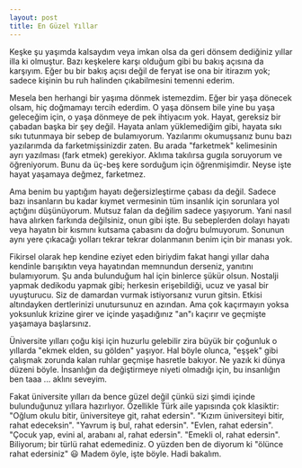 ```yaml
---
layout: post
title: En Güzel Yıllar
---
```


Keşke şu yaşımda kalsaydım veya imkan olsa da geri dönsem dediğiniz yıllar illa ki olmuştur. Bazı keşkelere karşı olduğum gibi bu bakış açısına da karşıyım. Eğer bu bir bakış açısı değil de feryat ise ona bir itirazım yok; sadece kişinin bu ruh halinden çıkabilmesini temenni ederim.

Mesela ben herhangi bir yaşıma dönmek istemezdim. Eğer bir yaşa dönecek olsam, hiç doğmamayı tercih ederdim. O yaşa dönsem bile yine bu yaşa geleceğim için, o yaşa dönmeye de pek ihtiyacım yok. Hayat, gereksiz bir çabadan başka bir şey değil. Hayata anlam yüklemediğim gibi, hayata sıkı sıkı tutunmaya bir sebep de bulamıyorum. Yazılarımı okumuşsanız bunu bazı yazılarımda da farketmişsinizdir zaten. Bu arada "farketmek" kelimesinin ayrı yazılması (fark etmek) gerekiyor. Aklıma takılırsa gugıla soruyorum ve öğreniyorum. Bunu da üç-beş kere sorduğum için öğrenmişimdir. Neyse işte hayat yaşamaya değmez, farketmez.

Ama benim bu yaptığım hayatı değersizleştirme çabası da değil. Sadece bazı insanların bu kadar kıymet vermesinin tüm insanlık için sorunlara yol açtığını düşünüyorum. Mutsuz falan da değilim sadece yaşıyorum. Yani nasıl hava alırken farkında değilsiniz, onun gibi işte. Bu sebeplerden dolayı hayatı veya hayatın bir kısmını kutsama çabasını da doğru bulmuyorum. Sonunun aynı yere çıkacağı yolları tekrar tekrar dolanmanın benim için bir manası yok. 

Fikirsel olarak hep kendine eziyet eden biriydim fakat hangi yıllar daha kendinle barışıktın veya hayatından memnundun derseniz, yanıtını bulamıyorum. Şu anda bulunduğum hal için binlerce şükür olsun. Nostalji yapmak dedikodu yapmak gibi; herkesin erişebildiği, ucuz ve yasal bir uyuşturucu. Siz de damardan vurmak istiyorsanız vurun gitsin. Etkisi altındayken dertlerinizi unutursunuz en azından. Ama çok kaçırmayın yoksa yoksunluk krizine girer ve içinde yaşadığınız "an"ı kaçırır ve geçmişte yaşamaya başlarsınız.

Üniversite yılları çoğu kişi için huzurlu gelebilir zira büyük bir çoğunluk o yıllarda "ekmek elden, su gölden" yaşıyor. Hal böyle olunca, "eşşek" gibi çalışmak zorunda kalan ruhlar geçmişe hasretle bakıyor. Ne yazık ki dünya düzeni böyle. İnsanlığın da değiştirmeye niyeti olmadığı için, bu insanlığın ben taaa ... aklını seveyim.

Fakat üniversite yılları da bence güzel değil çünkü sizi şimdi içinde bulunduğunuz yıllara hazırlıyor. Özellikle Türk aile yapısında çok klasiktir: "Oğlum okulu bitir, üniversiteye git, rahat edersin". "Kızım üniversiteyi bitir, rahat edeceksin". "Yavrum iş bul, rahat edersin". "Evlen, rahat edersin". "Çocuk yap, evini al, arabanı al, rahat edersin". "Emekli ol, rahat edersin". Biliyorum; bir türlü rahat edemediniz. O yüzden ben de diyorum ki "ölünce rahat edersiniz" 😃 Madem öyle, işte böyle. Hadi bakalım.